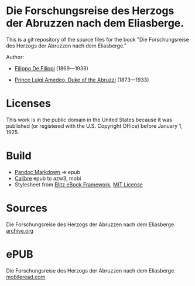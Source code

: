 # Die Forschungsreise des Herzogs der Abruzzen nach dem Eliasberge.

This is a git repository of the source files for the book "Die Forschungsreise des Herzogs der Abruzzen nach dem Eliasberge."

Author:

* [Filippo De Filippi](https://it.wikipedia.org/wiki/Filippo_De_Filippi_(1869-1938)) (1869—1938)

* [Prince Luigi Amedeo, Duke of the Abruzzi](https://en.wikipedia.org/wiki/Prince_Luigi_Amedeo,_Duke_of_the_Abruzzi) (1873—1933)


# Licenses
This work is in the public domain in the United States because it was
published (or registered with the U.S. Copyright Office)
before January 1, 1925.


# Build
* [Pandoc Markdown](https://pandoc.org/MANUAL.html#pandocs-markdown) => epub
* [Calibre](https://calibre-ebook.com/) epub to azw3, mobi
* Stylesheet from [Blitz eBook Framework](https://friendsofepub.github.io/Blitz/), [MIT License](https://github.com/FriendsOfEpub/Blitz/blob/master/LICENSE)

# Sources
Die Forschungsreise des Herzogs der Abruzzen nach dem Eliasberge. [archive.org](https://archive.org/details/dieforschungsre00filigoog/page/n13/mode/2up)

# ePUB
Die Forschungsreise des Herzogs der Abruzzen nach dem Eliasberge. [mobileread.com](https://www.mobileread.com/forums/showthread.php?t=343930)
